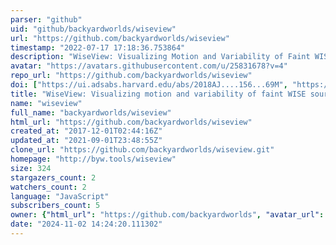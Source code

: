 ```yaml
---
parser: "github"
uid: "github/backyardworlds/wiseview"
url: "https://github.com/backyardworlds/wiseview"
timestamp: "2022-07-17 17:18:36.753864"
description: "WiseView: Visualizing Motion and Variability of Faint WISE Sources"
avatar: "https://avatars.githubusercontent.com/u/25831678?v=4"
repo_url: "https://github.com/backyardworlds/wiseview"
doi: ["https://ui.adsabs.harvard.edu/abs/2018AJ....156...69M", "https://ui.adsabs.harvard.edu/abs/2018ascl.soft06004C/abstract"]
title: "WiseView: Visualizing motion and variability of faint WISE sources"
name: "wiseview"
full_name: "backyardworlds/wiseview"
html_url: "https://github.com/backyardworlds/wiseview"
created_at: "2017-12-01T02:44:16Z"
updated_at: "2021-09-01T23:48:55Z"
clone_url: "https://github.com/backyardworlds/wiseview.git"
homepage: "http://byw.tools/wiseview"
size: 324
stargazers_count: 2
watchers_count: 2
language: "JavaScript"
subscribers_count: 5
owner: {"html_url": "https://github.com/backyardworlds", "avatar_url": "https://avatars.githubusercontent.com/u/25831678?v=4", "login": "backyardworlds", "type": "Organization"}
date: "2024-11-02 14:24:20.111302"
---
```

